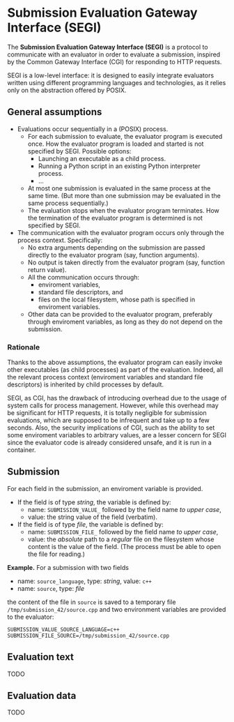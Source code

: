 # Submission Evaluation Gateway Interface (SEGI)

The **Submission Evaluation Gateway Interface (SEGI)**
is a protocol to communicate with an evaluator in order to evaluate a submission, inspired by the Common Gateway Interface (CGI) for responding to HTTP requests.

SEGI is a low-level interface:
it is designed to easily integrate evaluators written using different programming languages and technologies,
as it relies only on the abstraction offered by POSIX.

## General assumptions

- Evaluations occur sequentially in a (POSIX) process.
    - For each submission to evaluate, the evaluator program is executed once.
    How the evaluator program is loaded and started is not specified by SEGI.
    Possible options:
        - Launching an executable as a child process.
        - Running a Python script in an existing Python interpreter process.
        - ...
    - At most one submission is evaluated in the same process at the same time.
    (But more than one submission may be evaluated in the same process sequentially.)
    - The evaluation stops when the evaluator program terminates.
    How the termination of the evaluator program is determined is not specified by SEGI.
- The communication with the evaluator program occurs only through the process context.
Specifically:
    - No extra arguments depending on the submission are passed directly to the evaluator program
    (say, function arguments).
    - No output is taken directly from the evaluator program
    (say, function return value).
    - All the communication occurs through:
        - enviroment variables,
        - standard file descriptors, and
        - files on the local filesystem, whose path is specified in enviroment variables.
    - Other data can be provided to the evaluator program, preferably through enviroment variables,
    as long as they do not depend on the submission.

### Rationale

Thanks to the above assumptions, the evaluator program can easily invoke other executables (as child processes)
as part of the evaluation.
Indeed, all the relevant process context (enviroment variables and standard file descriptors)
is inherited by child processes by default.

SEGI, as CGI, has the drawback of introducing overhead
due to the usage of system calls for process management.
However, while this overhead may be significant for HTTP requests,
it is totally negligible for submission evaluations,
which are supposed to be infrequent and take up to a few seconds.
Also, the security implications of CGI,
such as the ability to set some enviroment variables to arbitrary values,
are a lesser concern for SEGI since the evaluator code
is already considered unsafe, and it is run in a container.

## Submission

For each field in the submission, an enviroment variable is provided.

- If the field is of type *string*, the variable is defined by:
    - name: `SUBMISSION_VALUE_` followed by the field name *to upper case*,
    - value: the string value of the field (verbatim).
- If the field is of type *file*, the variable is defined by:
    - name: `SUBMISSION_FILE_` followed by the field name *to upper case*,
    - value: the *absolute* path to a *regular* file on the filesystem
    whose content is the value of the field.
    (The process must be able to open the file for reading.)

**Example.**
For a submission with two fields
    
- name: `source_language`, type: *string*, value: `c++`
- name: `source`, type: *file*

the content of the file in `source` is saved to
a temporary file `/tmp/submission_42/source.cpp`
and two environment variables are provided to the evaluator:
    
    SUBMISSION_VALUE_SOURCE_LANGUAGE=c++
    SUBMISSION_FILE_SOURCE=/tmp/submission_42/source.cpp

## Evaluation text

TODO

## Evaluation data

TODO
